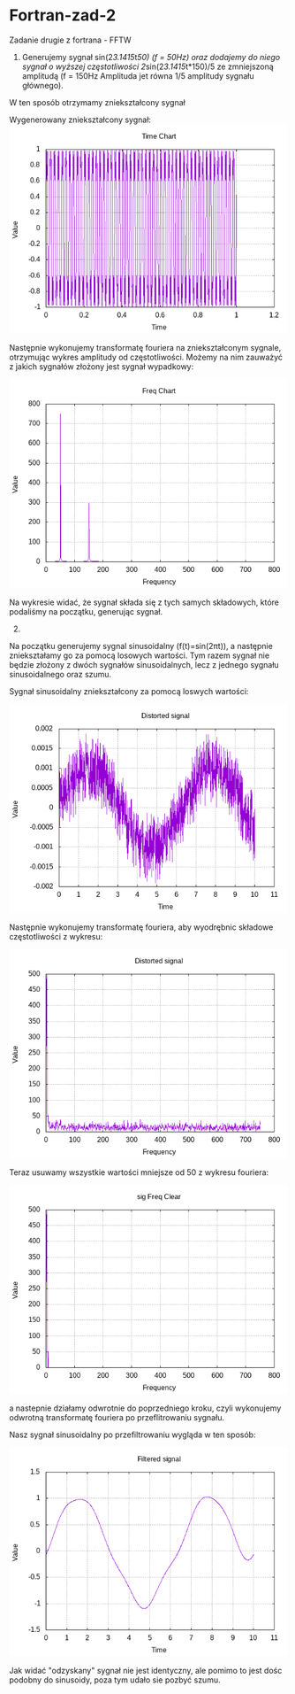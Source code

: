 # Fortran-zad-2
Zadanie drugie z fortrana - FFTW

1) Generujemy sygnał sin(2*3.1415*t*50) (f = 50Hz) oraz dodajemy do niego sygnał o wyższej częstotliwości 2*sin(2*3.1415*t*150)/5 ze zmniejszoną amplitudą (f = 150Hz Amplituda jet równa 1/5 amplitudy sygnału głównego).

W ten sposób otrzymamy zniekształcony sygnał

Wygenerowany zniekształcony sygnał: 
![alt text](https://github.com/Satoszi/Fortran-zad-2/blob/master/res/Time_Chart.png)

Następnie wykonujemy transformatę fouriera na zniekształconym sygnale, otrzymując wykres amplitudy od częstotliwości. Możemy na nim zauważyć z jakich sygnałów złożony jest sygnał wypadkowy:

![alt text](https://github.com/Satoszi/Fortran-zad-2/blob/master/res/Freq_Chart.png)

Na wykresie widać, że sygnał składa się z tych samych składowych, które podaliśmy na początku, generując sygnał.

2)

Na początku generujemy sygnal sinusoidalny (f(t)=sin(2πt)), a następnie zniekształamy go za pomocą losowych wartości. Tym razem sygnał nie będzie złożony z dwóch sygnałów sinusoidalnych, lecz z jednego sygnału sinusoidalnego oraz szumu.

Sygnał sinusoidalny zniekształcony za pomocą loswych wartości:

![alt text](https://github.com/Satoszi/Fortran-zad-2/blob/master/res/Time_Chart_Signal.png)

Następnie wykonujemy transformatę fouriera, aby wyodrębnic składowe częstotliwości z wykresu:

![alt text](https://github.com/Satoszi/Fortran-zad-2/blob/master/res/Freq_Chart_Singal.png)

Teraz usuwamy wszystkie wartości mniejsze od 50 z wykresu fouriera:

![alt text](https://github.com/Satoszi/Fortran-zad-2/blob/master/res/sig_Freq_Clear.png)

a nastepnie działamy odwrotnie do poprzedniego kroku, czyli wykonujemy odwrotną transformatę fouriera po przeflitrowaniu sygnału. 

Nasz sygnał sinusoidalny po przefiltrowaniu wygląda w ten sposób:

![alt text](https://github.com/Satoszi/Fortran-zad-2/blob/master/res/Filtered_signal.png)

Jak widać "odzyskany" sygnał nie jest identyczny, ale pomimo to jest dośc podobny do sinusoidy, poza tym udało sie pozbyć szumu.
